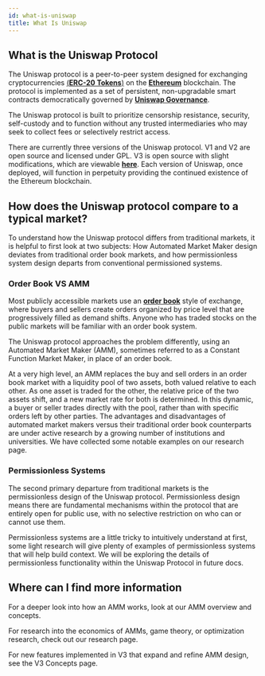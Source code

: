 ```yaml
---
id: what-is-uniswap
title: What Is Uniswap
---
```


## What is the Uniswap Protocol

The Uniswap protocol is a peer-to-peer system designed for exchanging cryptocurrencies [(**ERC-20 Tokens**)](https://ethereum.org/en/developers/docs/standards/tokens/erc-20/) on the [**Ethereum**](https://ethereum.org/) blockchain. The protocol is implemented as a set of persistent, non-upgradable smart contracts democratically governed by [**Uniswap Governance**](https://gov.uniswap.org/).

The Uniswap protocol is built to prioritize censorship resistance, security, self-custody and to function without any trusted intermediaries who may seek to collect fees or selectively restrict access. 

There are currently three versions of the Uniswap protocol. V1 and V2 are open source and licensed under GPL. V3 is open source with slight modifications, which are viewable [**here**](https://github.com/Uniswap/uniswap-v3-core/blob/main/LICENSE). Each version of Uniswap, once deployed, will function in perpetuity providing the continued existence of the Ethereum blockchain. 

## How does the Uniswap protocol compare to a typical market?

To understand how the Uniswap protocol differs from traditional markets, it is helpful to first look at two subjects: How Automated Market Maker design deviates from traditional order book markets, and how permissionless system design departs from conventional permissioned systems.

### Order Book VS AMM

Most publicly accessible markets use an [**order book**](https://www.investopedia.com/terms/o/order-book.asp) style of exchange, where buyers and sellers create orders organized by price level that are progressively filled as demand shifts. Anyone who has traded stocks on the public markets will be familiar with an order book system.

The Uniswap protocol approaches the problem differently, using an Automated Market Maker (AMM), sometimes referred to as a Constant Function Market Maker, in place of an order book.

At a very high level, an AMM replaces the buy and sell orders in an order book market with a liquidity pool of two assets, both valued relative to each other. As one asset is traded for the other, the relative price of the two assets shift, and a new market rate for both is determined. In this dynamic, a buyer or seller trades directly with the pool, rather than with specific orders left by other parties. The advantages and disadvantages of automated market makers versus their traditional order book counterparts are under active research by a growing number of institutions and universities. We have collected some notable examples on our research page.

### Permissionless Systems

The second primary departure from traditional markets is the permissionless design of the Uniswap protocol. Permissionless design means there are fundamental mechanisms within the protocol that are entirely open for public use, with no selective restriction on who can or cannot use them.

Permissionless systems are a little tricky to intuitively understand at first, some light research will give plenty of examples of permissionless systems that will help build context. We will be exploring the details of permissionless functionality within the Uniswap Protocol in future docs.

## Where can I find more information

For a deeper look into how an AMM works, look at our AMM overview and concepts.

For research into the economics of AMMs, game theory, or optimization research, check out our research page. 

For new features implemented in V3 that expand and refine AMM design, see the V3 Concepts page.
